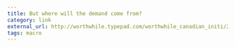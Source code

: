 ```yaml
---
title: But where will the demand come from?
category: link
external_url: http://worthwhile.typepad.com/worthwhile_canadian_initi/2011/02/but-where-will-the-demand-come-from-in-praise-of-older-keynesians.html
tags: macro
---
```

